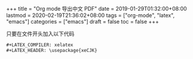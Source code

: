 +++
title = "Org mode 导出中文 PDF"
date = 2019-01-29T01:32:00+08:00
lastmod = 2020-02-19T21:36:02+08:00
tags = ["org-mode", "latex", "emacs"]
categories = ["emacs"]
draft = false
toc = false
+++

只要在文件开头加入以下代码

<!--more-->

```org
#+LATEX_COMPILER: xelatex
#+LATEX_HEADER: \usepackage{xeCJK}
```
